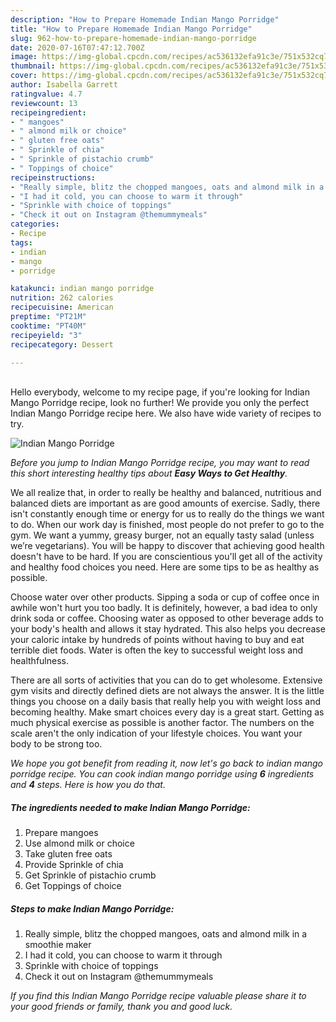 ```yaml
---
description: "How to Prepare Homemade Indian Mango Porridge"
title: "How to Prepare Homemade Indian Mango Porridge"
slug: 962-how-to-prepare-homemade-indian-mango-porridge
date: 2020-07-16T07:47:12.700Z
image: https://img-global.cpcdn.com/recipes/ac536132efa91c3e/751x532cq70/indian-mango-porridge-recipe-main-photo.jpg
thumbnail: https://img-global.cpcdn.com/recipes/ac536132efa91c3e/751x532cq70/indian-mango-porridge-recipe-main-photo.jpg
cover: https://img-global.cpcdn.com/recipes/ac536132efa91c3e/751x532cq70/indian-mango-porridge-recipe-main-photo.jpg
author: Isabella Garrett
ratingvalue: 4.7
reviewcount: 13
recipeingredient:
- " mangoes"
- " almond milk or choice"
- " gluten free oats"
- " Sprinkle of chia"
- " Sprinkle of pistachio crumb"
- " Toppings of choice"
recipeinstructions:
- "Really simple, blitz the chopped mangoes, oats and almond milk in a smoothie maker"
- "I had it cold, you can choose to warm it through"
- "Sprinkle with choice of toppings"
- "Check it out on Instagram @themummymeals"
categories:
- Recipe
tags:
- indian
- mango
- porridge

katakunci: indian mango porridge 
nutrition: 262 calories
recipecuisine: American
preptime: "PT21M"
cooktime: "PT40M"
recipeyield: "3"
recipecategory: Dessert

---
```

<br>
Hello everybody, welcome to my recipe page, if you're looking for Indian Mango Porridge recipe, look no further! We provide you only the perfect Indian Mango Porridge recipe here. We also have wide variety of recipes to try.
<br>


![Indian Mango Porridge](https://img-global.cpcdn.com/recipes/ac536132efa91c3e/751x532cq70/indian-mango-porridge-recipe-main-photo.jpg)

<i>Before you jump to Indian Mango Porridge recipe, you may want to read this short interesting healthy tips about <strong>Easy Ways to Get Healthy</strong>.</i>

We all realize that, in order to really be healthy and balanced, nutritious and balanced diets are important as are good amounts of exercise. Sadly, there isn't constantly enough time or energy for us to really do the things we want to do. When our work day is finished, most people do not prefer to go to the gym. We want a yummy, greasy burger, not an equally tasty salad (unless we’re vegetarians). You will be happy to discover that achieving good health doesn't have to be hard. If you are conscientious you'll get all of the activity and healthy food choices you need. Here are some tips to be as healthy as possible.

Choose water over other products. Sipping a soda or cup of coffee once in awhile won't hurt you too badly. It is definitely, however, a bad idea to only drink soda or coffee. Choosing water as opposed to other beverage adds to your body's health and allows it stay hydrated. This also helps you decrease your caloric intake by hundreds of points without having to buy and eat terrible diet foods. Water is often the key to successful weight loss and healthfulness.

There are all sorts of activities that you can do to get wholesome. Extensive gym visits and directly defined diets are not always the answer. It is the little things you choose on a daily basis that really help you with weight loss and becoming healthy. Make smart choices every day is a great start. Getting as much physical exercise as possible is another factor. The numbers on the scale aren't the only indication of your lifestyle choices. You want your body to be strong too. 


<i>We hope you got benefit from reading it, now let's go back to indian mango porridge recipe. You can cook indian mango porridge using <strong>6</strong> ingredients and <strong>4</strong> steps. Here is how you do that.
</i>

##### The ingredients needed to make Indian Mango Porridge:

1. Prepare  mangoes
1. Use  almond milk or choice
1. Take  gluten free oats
1. Provide  Sprinkle of chia
1. Get  Sprinkle of pistachio crumb
1. Get  Toppings of choice


##### Steps to make Indian Mango Porridge:

1. Really simple, blitz the chopped mangoes, oats and almond milk in a smoothie maker
1. I had it cold, you can choose to warm it through
1. Sprinkle with choice of toppings
1. Check it out on Instagram @themummymeals


<i>If you find this Indian Mango Porridge recipe valuable please share it to your good friends or family, thank you and good luck.</i>
